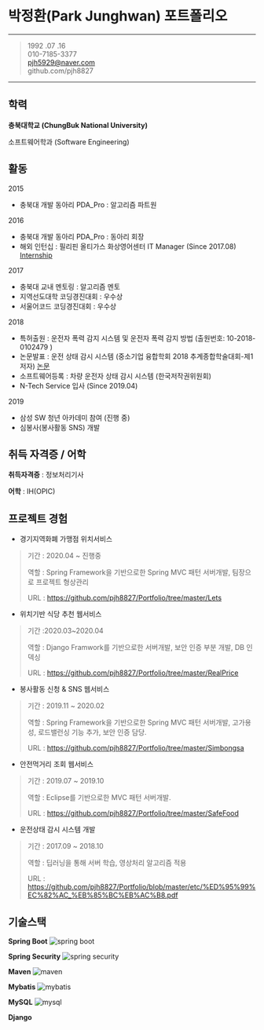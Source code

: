 # 박정환(Park Junghwan) 포트폴리오

-------------------     ----------------------------
> 1992 .07 .16                    
> 010-7185-3377                  
> pjh5929@naver.com     
> github.com/pjh8827 

-------------------     ----------------------------

학력
---------

**충북대학교  (ChungBuk National University)** 

소프트웨어학과 (Software Engineering)



활동
---------

2015 

* 충북대 개발 동아리 PDA_Pro : 알고리즘 파트원

2016

* 충북대 개발 동아리 PDA_Pro : 동아리 회장
* 해외 인턴십 : 필리핀 올티가스 화상영어센터 IT Manager (Since 2017.08)
[Internship](https://github.com/pjh8827/Portfolio/blob/master/etc/Internship.png?raw=true)

2017

* 충북대 교내 멘토링 : 알고리즘 멘토
* 지역선도대학 코딩경진대회 : 우수상
* 서울어코드 코딩경진대회 : 우수상

2018

* 특허출원 : 운전자 폭력 감지 시스템 및 운전자 폭력 감지 방법 (출원번호:  10-2018-0102479 )
* 논문발표 : 운전 상태 감시 시스템 (중소기업 융합학회 2018 추계종합학술대회-제1저자)
[논문](https://github.com/pjh8827/Portfolio/blob/master/etc/%ED%95%99%EC%82%AC_%EB%85%BC%EB%AC%B8.pdf)
* 소프트웨어등록 :  차량 운전자 상태 감시 시스템 (한국저작권위원회) 
* N-Tech Service 입사 (Since 2019.04)

2019

* 삼성 SW 청년 아카데미 참여 (진행 중)
* 심봉사(봉사활동 SNS) 개발



취득 자격증 / 어학
----------

**취득자격증** : 정보처리기사

**어학** : IH(OPIC) 


프로젝트 경험
--------------------
- 경기지역화폐 가맹점 위치서비스 
> 기간 : 2020.04 ~ 진행중
>
> 역할 : Spring Framework을 기반으로한 Spring MVC 패턴 서버개발, 팀장으로 프로젝트 형상관리
>
> URL : https://github.com/pjh8827/Portfolio/tree/master/Lets

- 위치기반 식당 추천 웹서비스
> 기간 :2020.03~2020.04
>
> 역할 : Django Framwork를 기반으로한 서버개발, 보안 인증 부분 개발, DB 인덱싱  
>
> URL : https://github.com/pjh8827/Portfolio/tree/master/RealPrice

- 봉사활동 신청 & SNS 웹서비스
> 기간 : 2019.11 ~ 2020.02
>
> 역할 : Spring Framework을 기반으로한 Spring MVC 패턴 서버개발, 고가용성, 로드밸런싱 기능 추가, 보안 인증 담당.
>
> URL : https://github.com/pjh8827/Portfolio/tree/master/Simbongsa

- 안전먹거리 조회 웹서비스
> 기간 : 2019.07 ~ 2019.10
>
> 역할 : Eclipse를 기반으로한 MVC 패턴 서버개발. 
>
> URL : https://github.com/pjh8827/Portfolio/tree/master/SafeFood

- 운전상태 감시 시스템 개발 
> 기간 : 2017.09 ~ 2018.10
>
> 역할 : 딥러닝을 통해 서버 학습, 영상처리 알고리즘 적용
>
> URL : https://github.com/pjh8827/Portfolio/blob/master/etc/%ED%95%99%EC%82%AC_%EB%85%BC%EB%AC%B8.pdf


기술스택 
--------------------

**Spring Boot** ![spring boot](https://img.shields.io/badge/spring_boot-2.2.4-Green?logo=spring )

**Spring Security** ![spring security](https://img.shields.io/badge/spring_security-2.2.4-Green?logo=spring )

**Maven** ![maven](https://img.shields.io/badge/maven-4.0.0-red?logo=apache )

**Mybatis** ![mybatis](https://img.shields.io/badge/mabatis-2.1.1-black ) 

**MySQL** ![mysql](https://img.shields.io/badge/mysql-8.0.19-blue?logo=mysql)

**Django**



